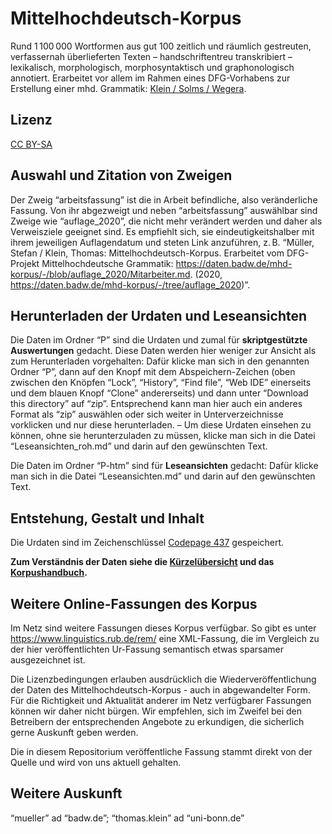 # Mittelhochdeutsch-Korpus

Rund 1 100 000 Wortformen aus gut 100 zeitlich und räumlich gestreuten, verfassernah überlieferten Texten – handschriftentreu transkribiert – lexikalisch, morphologisch, morphosyntaktisch und graphonologisch annotiert. Erarbeitet vor allem im Rahmen eines DFG-Vorhabens zur Erstellung einer mhd. Grammatik: <a href="https://d-nb.info/996588450">Klein / Solms / Wegera</a>.

## Lizenz

<a href="https://creativecommons.org/licenses/by-sa/4.0/legalcode.de">CC BY-SA</a>

## Auswahl und Zitation von Zweigen

Der Zweig “arbeitsfassung” ist die in Arbeit befindliche, also veränderliche Fassung. Von ihr abgezweigt und neben “arbeitsfassung” auswählbar sind Zweige wie “auflage_2020”, die nicht mehr verändert werden und daher als Verweisziele geeignet sind. Es empfiehlt sich, sie eindeutigkeitshalber mit ihrem jeweiligen Auflagendatum und steten Link anzuführen, z. B. “Müller, Stefan / Klein, Thomas: Mittelhochdeutsch-Korpus. Erarbeitet vom DFG-Projekt Mittelhochdeutsche Grammatik: <https://daten.badw.de/mhd-korpus/-/blob/auflage_2020/Mitarbeiter.md>. (2020, <https://daten.badw.de/mhd-korpus/-/tree/auflage_2020>)”.

## Herunterladen der Urdaten und Leseansichten

Die Daten im Ordner “P” sind die Urdaten und zumal für **skriptgestützte Auswertungen** gedacht. Diese Daten werden hier weniger zur Ansicht als zum Herunterladen vorgehalten: Dafür klicke man sich in den genannten Ordner “P”, dann auf den Knopf mit dem Abspeichern-Zeichen (oben zwischen den Knöpfen “Lock”, “History”, “Find file”, “Web IDE” einerseits und dem blauen Knopf “Clone” andererseits) und dann unter “Download this directory” auf “zip”. Entsprechend kann man hier auch ein anderes Format als “zip” auswählen oder sich weiter in Unterverzeichnisse vorklicken und nur diese herunterladen. – Um diese Urdaten einsehen zu können, ohne sie herunterzuladen zu müssen, klicke man sich in die Datei “Leseansichten_roh.md” und darin auf den gewünschten Text.

Die Daten im Ordner “P-htm” sind für **Leseansichten** gedacht: Dafür klicke man sich in die Datei “Leseansichten.md” und darin auf den gewünschten Text.

## Entstehung, Gestalt und Inhalt

Die Urdaten sind im Zeichenschlüssel <a href="https://de.wikipedia.org/wiki/Codepage_437">Codepage 437</a> gespeichert.

**Zum Verständnis der Daten siehe die <a href="https://dienst.badw.de/varia?form=pdf&url=https%3A%2F%2Fdaten.badw.de%2Fmhd-korpus%2F-%2Fraw%2Farbeitsfassung%2FK%25C3%25BCrzel%25C3%25BCbersicht.pdf?inline=false">Kürzelübersicht</a> und das <a href="https://dienst.badw.de/varia?form=pdf&url=https%3A%2F%2Fdaten.badw.de%2Fmhd-korpus%2F-%2Fraw%2Farbeitsfassung%2FKorpushandbuch.pdf?inline=false">Korpushandbuch</a>.**

## Weitere Online-Fassungen des Korpus

Im Netz sind weitere Fassungen dieses Korpus verfügbar. So gibt es unter
https://www.linguistics.rub.de/rem/ eine XML-Fassung, die im Vergleich zu 
der hier veröffentlichten Ur-Fassung semantisch etwas sparsamer ausgezeichnet ist.

Die Lizenzbedingungen erlauben ausdrücklich die Wiederveröffentlichung der Daten
des Mittelhochdeutsch-Korpus - auch in abgewandelter Form. Für die Richtigkeit und 
Aktualität anderer im Netz verfügbarer Fassungen können wir daher
nicht bürgen. Wir empfehlen, sich im Zweifel bei den Betreibern der entsprechenden
Angebote zu erkundigen, die sicherlich gerne Auskunft geben werden.

Die in diesem Repositorium veröffentliche Fassung stammt direkt von der Quelle
und wird von uns aktuell gehalten.

## Weitere Auskunft

“mueller” ad “badw.de”; “thomas.klein” ad “uni-bonn.de”
